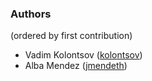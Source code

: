 ### Authors

(ordered by first contribution)

- Vadim Kolontsov ([kolontsov](https://github.com/kolontsov))
- Alba Mendez ([jmendeth](https://github.com/jmendeth))
